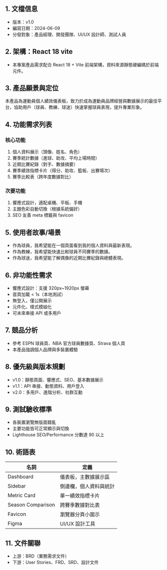 ## 1. 文檔信息
- 版本：v1.0
- 編寫日期：2024-06-09
- 分發對象：產品經理、開發團隊、UI/UX 設計師、測試人員

## 2. 架構：React 18 vite
- 本專案產品需求配合 React 18 + Vite 前端架構，資料來源靜態硬編碼於前端元件。

## 3. 產品願景與定位
本產品為運動員個人績效儀表板，致力於成為運動員品牌經營與數據展示的最佳平台，協助用戶（球員、教練、球迷）快速掌握球員表現，提升專業形象。

## 4. 功能需求列表
### 核心功能
1. 個人資料展示（頭像、姓名、角色）
2. 賽季統計數據（進球、助攻、平均上場時間）
3. 近期比賽紀錄（對手、數據摘要）
4. 賽季績效指標卡片（得分、助攻、籃板、出賽場次）
5. 賽季比較表（跨年度數據對比）

### 次要功能
1. 響應式設計，適配桌機、平板、手機
2. 主題色彩自動切換（根據系統偏好）
3. SEO 友善 meta 標籤與 favicon

## 5. 使用者故事/場景
- 作為球員，我希望能在一個頁面看到我的個人資料與最新表現。
- 作為教練，我希望能快速比較球員不同賽季的數據。
- 作為球迷，我希望能了解偶像的近期比賽紀錄與總體表現。

## 6. 非功能性需求
- 響應式設計：支援 320px~1920px 螢幕
- 首頁加載 < 1s（本地測試）
- 無登入，僅公開展示
- 元件化、樣式模組化
- 可未來串接 API 或多用戶

## 7. 競品分析
- 參考 ESPN 球員頁、NBA 官方球員數據頁、Strava 個人頁
- 本產品強調個人品牌與多裝置體驗

## 8. 優先級與版本規劃
- v1.0：靜態頁面、響應式、SEO、基本數據展示
- v1.1：API 串接、動態資料、用戶登入
- v2.0：多用戶、進階分析、社群互動

## 9. 測試驗收標準
- 各裝置瀏覽無版面錯亂
- 主要功能皆可正常顯示與切換
- Lighthouse SEO/Performance 分數達 90 以上

## 10. 術語表
| 名詞             | 定義                                 |
|------------------|--------------------------------------|
| Dashboard        | 儀表板，主數據展示區                 |
| Sidebar          | 側邊欄，個人資料與統計               |
| Metric Card      | 單一績效指標卡片                     |
| Season Comparison| 跨賽季數據對比表                     |
| Favicon          | 瀏覽器分頁小圖示                     |
| Figma            | UI/UX 設計工具                       |

## 11. 文件關聯
- 上游：BRD（業務需求文件）
- 下游：User Stories、FRD、SRD、設計文件 